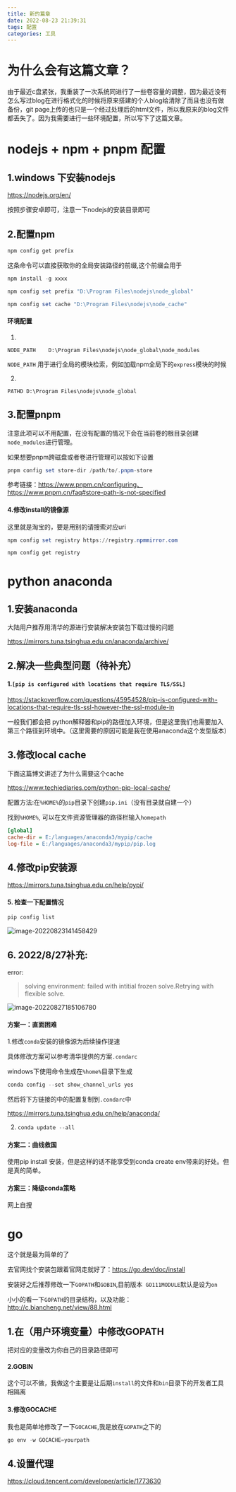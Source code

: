 ```yaml
---
title: 新的篇章
date: 2022-08-23 21:39:31
tags: 配置
categories: 工具
---
```

# 为什么会有这篇文章？
由于最近c盘紧张，我重装了一次系统同进行了一些卷容量的调整，因为最近没有怎么写过blog在进行格式化的时候将原来搭建的个人blog给清除了而且也没有做备份，git page上传的也只是一个经过处理后的html文件，所以我原来的blog文件都丢失了。因为我需要进行一些环境配置，所以写下了这篇文章。

# nodejs + npm + pnpm 配置

## 1.windows 下安装nodejs

https://nodejs.org/en/

按照步骤安卓即可，注意一下nodejs的安装目录即可

## 2.配置npm

```powershell
npm config get prefix
```

这条命令可以直接获取你的全局安装路径的前缀,这个前缀会用于

```powershell
npm install -g xxxx
```

```powershell
npm config set prefix "D:\Program Files\nodejs\node_global"

npm config set cache "D:\Program Files\nodejs\node_cache"
```

#### 环境配置

1.

`NODE_PATH    D:\Program Files\nodejs\node_global\node_modules`

`NODE_PATH` 用于进行全局的模块检索，例如加载npm全局下的`express`模块的时候

2.

`PATHD D:\Program Files\nodejs\node_global`

## 3.配置pnpm

注意此项可以不用配置，在没有配置的情况下会在当前卷的根目录创建`node_modules`进行管理。

如果想要pnpm跨磁盘或者卷进行管理可以按如下设置

```powershell
pnpm config set store-dir /path/to/.pnpm-store
```

参考链接：https://www.pnpm.cn/configuring、https://www.pnpm.cn/faq#store-path-is-not-specified

#### 4.修改install的镜像源

这里就是淘宝的，要是用别的请搜索对应uri

```powershell
npm config set registry https://registry.npmmirror.com
```

```powershell
npm config get registry
```



# python anaconda

## 1.安装anaconda

大陆用户推荐用清华的源进行安装解决安装包下载过慢的问题

https://mirrors.tuna.tsinghua.edu.cn/anaconda/archive/

## 2.解决一些典型问题（待补充）

#### 1.`[pip is configured with locations that require TLS/SSL]`

https://stackoverflow.com/questions/45954528/pip-is-configured-with-locations-that-require-tls-ssl-however-the-ssl-module-in

一般我们都会把 python解释器和pip的路径加入环境，但是这里我们也需要加入第三个路径到环境中。（这里需要的原因可能是我在使用anaconda这个发型版本）

## 3.修改local cache

下面这篇博文讲述了为什么需要这个cache

https://www.techiediaries.com/python-pip-local-cache/

配置方法:在`%HOME%`的`pip`目录下创建`pip.ini`（没有目录就自建一个）

找到`%HOME%`, 可以在文件资源管理器的路径栏输入`homepath`

```ini
[global]
cache-dir = E:/languages/anaconda3/mypip/cache
log-file = E:/languages/anaconda3/mypip/pip.log
```

## 4.修改pip安装源

https://mirrors.tuna.tsinghua.edu.cn/help/pypi/

#### 5. 检查一下配置情况

```powershell
pip config list
```

![image-20220823141458429](E:\tools\assets\image-20220823141458429.png)

## 6. 2022/8/27补充:

error:

> solving environment: failed with intitial frozen solve.Retrying with flexible solve.

![image-20220827185106780](E:\blog\sunboy\source\_posts\assets\image-20220827185106780.png)

#### 方案一：直面困难

1.修改`conda`安装的镜像源为后续操作提速

具体修改方案可以参考清华提供的方案`.condarc`

windows下使用命令生成在`%home%`目录下生成

```powershell
conda config --set show_channel_urls yes
```

然后将下方链接的中的配置复制到`.condarc`中

https://mirrors.tuna.tsinghua.edu.cn/help/anaconda/

2. ```powershell
   conda update --all
   ```

#### 方案二：曲线救国

使用pip install 安装，但是这样的话不能享受到conda create env带来的好处。但是真的简单。

#### 方案三：降级conda策略

网上自搜

# go

这个就是最为简单的了

去官网找个安装包跟着官网走就好了：https://go.dev/doc/install

安装好之后推荐修改一下`GOPATH`和`GOBIN`,目前版本` GO111MODULE`默认是设为`on`

小小的看一下`GOPATH`的目录结构，以及功能：http://c.biancheng.net/view/88.html

## 1.在（用户环境变量）中修改GOPATH

把对应的变量改为你自己的目录路径即可

#### 2.GOBIN

这个可以不做，我做这个主要是让后期`install`的文件和`bin`目录下的开发者工具相隔离

#### 3.修改GOCACHE

我也是简单地修改了一下`GOCACHE`,我是放在`GOPATH`之下的

```powershell
go env -w GOCACHE=yourpath
```

## 4.设置代理

https://cloud.tencent.com/developer/article/1773630